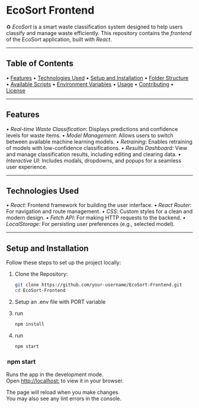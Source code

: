 # EcoSort Frontend

♻️ *EcoSort* is a smart waste classification system designed to help users classify and manage waste efficiently. This repository contains the *frontend* of the EcoSort application, built with *React*.

---

## Table of Contents

•⁠  ⁠[Features](#features)
•⁠  ⁠[Technologies Used](#technologies-used)
•⁠  ⁠[Setup and Installation](#setup-and-installation)
•⁠  ⁠[Folder Structure](#folder-structure)
•⁠  ⁠[Available Scripts](#available-scripts)
•⁠  ⁠[Environment Variables](#environment-variables)
•⁠  ⁠[Usage](#usage)
•⁠  ⁠[Contributing](#contributing)
•⁠  ⁠[License](#license)

---

## Features

•⁠  ⁠*Real-time Waste Classification*: Displays predictions and confidence levels for waste items.
•⁠  ⁠*Model Management*: Allows users to switch between available machine learning models.
•⁠  ⁠*Retraining*: Enables retraining of models with low-confidence classifications.
•⁠  ⁠*Results Dashboard*: View and manage classification results, including editing and clearing data.
•⁠  ⁠*Interactive UI*: Includes modals, dropdowns, and popups for a seamless user experience.

---

## Technologies Used

•⁠  ⁠*React*: Frontend framework for building the user interface.
•⁠  ⁠*React Router*: For navigation and route management.
•⁠  ⁠*CSS*: Custom styles for a clean and modern design.
•⁠  ⁠*Fetch API*: For making HTTP requests to the backend.
•⁠  ⁠*LocalStorage*: For persisting user preferences (e.g., selected model).

---

## Setup and Installation

Follow these steps to set up the project locally:

1. Clone the Repository:  
   ```bash
   git clone https://github.com/your-username/EcoSort-Frontend.git
   cd EcoSort-Frontend

2. Setup an .env file with PORT variable

3. run 
   ```bash
   npm install

3. run 
   ```bash
   npm start

### ⁠ npm start ⁠

Runs the app in the development mode.\
Open [http://localhost:<PORT>](http://localhost:<PORT>) to view it in your browser.

The page will reload when you make changes.\
You may also see any lint errors in the console.